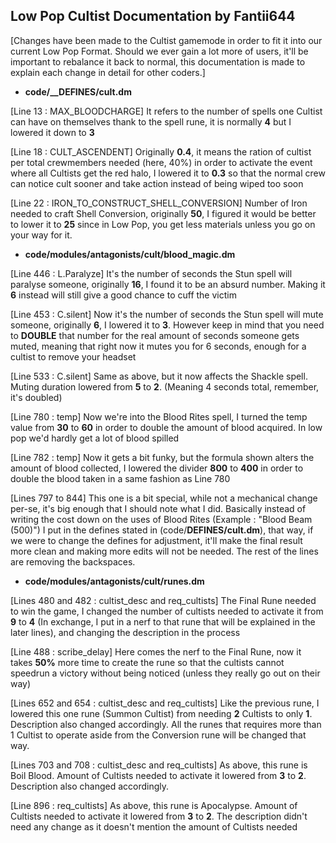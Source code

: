 ## Low Pop Cultist Documentation by Fantii644

[Changes have been made to the Cultist gamemode in order to fit it into our current Low Pop Format. Should we ever gain a lot more of users, it'll be important to rebalance it back to normal, this documentation is made to explain each change in detail for other coders.]

* **code/__DEFINES/cult.dm**

[Line 13 : MAX_BLOODCHARGE]
It refers to the number of spells one Cultist can have on themselves thank to the spell rune, it is normally **4** but I lowered it down to **3**

[Line 18 : CULT_ASCENDENT]
Originally **0.4**, it means the ration of cultist per total crewmembers needed (here, 40%) in order to activate the event where all Cultists get the red halo, I lowered it to **0.3** so that the normal crew can notice cult sooner and take action instead of being wiped too soon

[Line 22 : IRON_TO_CONSTRUCT_SHELL_CONVERSION]
Number of Iron needed to craft Shell Conversion, originally **50**, I figured it would be better to lower it to **25** since in Low Pop, you get less materials unless you go on your way for it.


* **code/modules/antagonists/cult/blood_magic.dm**

[Line 446 : L.Paralyze]
It's the number of seconds the Stun spell will paralyse someone, originally **16**, I found it to be an absurd number. Making it **6** instead will still give a good chance to cuff the victim

[Line 453 : C.silent]
Now it's the number of seconds the Stun spell will mute someone, originally **6**, I lowered it to **3**. However keep in mind that you need to **DOUBLE** that number for the real amount of seconds someone gets muted, meaning that right now it mutes you for 6 seconds, enough for a cultist to remove your headset

[Line 533 : C.silent]
Same as above, but it now affects the Shackle spell. Muting duration lowered from **5** to **2**. (Meaning 4 seconds total, remember, it's doubled)

[Line 780 : temp] 
Now we're into the Blood Rites spell, I turned the temp value from **30** to **60** in order to double the amount of blood acquired. In low pop we'd hardly get a lot of blood spilled

[Line 782 : temp]
Now it gets a bit funky, but the formula shown alters the amount of blood collected, I lowered the divider **800** to **400** in order to double the blood taken in a same fashion as Line 780

[Lines 797 to 844]
This one is a bit special, while not a mechanical change per-se, it's big enough that I should note what I did.
Basically instead of writing the cost down on the uses of Blood Rites (Example : "Blood Beam (500)") I put in the defines stated in (code/__DEFINES/cult.dm__), that way, if we were to change the defines for adjustment, it'll make the final result more clean and making more edits will not be needed. The rest of the lines are removing the backspaces.

* **code/modules/antagonists/cult/runes.dm**

[Lines 480 and 482 : cultist_desc and req_cultists]
The Final Rune needed to win the game, I changed the number of cultists needed to activate it from **9** to **4** (In exchange, I put in a nerf to that rune that will be explained in the later lines), and changing the description in the process

[Line 488 : scribe_delay]
Here comes the nerf to the Final Rune, now it takes **50%** more time to create the rune so that the cultists cannot speedrun a victory without being noticed (unless they really go out on their way)

[Lines 652 and 654 : cultist_desc and req_cultists]
Like the previous rune, I lowered this one rune (Summon Cultist) from needing **2** Cultists to only **1**. Description also changed accordingly. All the runes that requires more than 1 Cultist to operate aside from the Conversion rune will be changed that way.

[Lines 703 and 708 : cultist_desc and req_cultists]
As above, this rune is Boil Blood. Amount of Cultists needed to activate it lowered from **3** to **2**. Description also changed accordingly.

[Line 896 : req_cultists]
As above, this rune is Apocalypse. Amount of Cultists needed to activate it lowered from **3** to **2**. The description didn't need any change as it doesn't mention the amount of Cultists needed